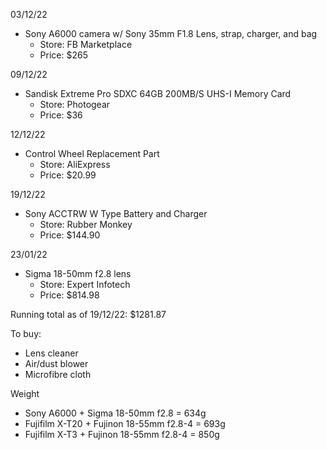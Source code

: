 03/12/22
- Sony A6000 camera w/ Sony 35mm F1.8 Lens, strap, charger, and bag
	- Store: FB Marketplace
	- Price: $265

09/12/22
- Sandisk Extreme Pro SDXC 64GB 200MB/S UHS-I Memory Card
	- Store: Photogear
	- Price: $36

12/12/22
* Control Wheel Replacement Part
	* Store: AliExpress
	* Price: $20.99

19/12/22
* Sony ACCTRW W Type Battery and Charger
	* Store: Rubber Monkey
	* Price: $144.90

23/01/22
* Sigma 18-50mm f2.8 lens
	* Store: Expert Infotech
	* Price: $814.98

Running total as of 19/12/22: $1281.87

To buy:
- Lens cleaner
- Air/dust blower
- Microfibre cloth

Weight
- Sony A6000 + Sigma 18-50mm f2.8 = 634g
- Fujifilm X-T20 + Fujinon 18-55mm f2.8-4 = 693g
- Fujifilm X-T3 + Fujinon 18-55mm f2.8-4 = 850g